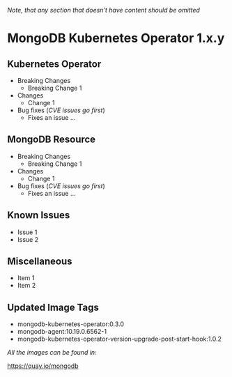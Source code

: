 *Note, that any section that doesn’t have content should be omitted*

# MongoDB Kubernetes Operator 1.x.y

## Kubernetes Operator

* Breaking Changes
  * Breaking Change 1
* Changes
  * Change 1
* Bug fixes (*CVE issues go first*)
  * Fixes an issue ...


## MongoDB Resource
* Breaking Changes
  * Breaking Change 1
* Changes
  * Change 1
* Bug fixes (*CVE issues go first*)
  * Fixes an issue ...


## Known Issues
* Issue 1
* Issue 2

## Miscellaneous
* Item 1
* Item 2

## Updated Image Tags
* mongodb-kubernetes-operator:0.3.0
* mongodb-agent:10.19.0.6562-1
* mongodb-kubernetes-operator-version-upgrade-post-start-hook:1.0.2

*All the images can be found in:*

https://quay.io/mongodb

